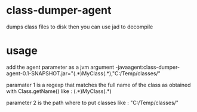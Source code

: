 # class-dumper-agent
dumps class files to disk
then you can use jad to decompile

# usage
add the agent parameter as a jvm argument
-javaagent:class-dumper-agent-0.1-SNAPSHOT.jar="(.\*)MyClass(.\*),"C:/Temp/classes/"

paramater 1 is a regexp that matches the full name of the class as obtained with Class.getName()
like : (.\*)MyClass(.\*)

parameter 2 is the path where to put classes 
like : "C:/Temp/classes/"
